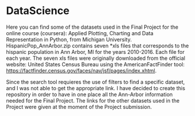 # DataScience

Here you can find some of the datasets used in the Final Project for the online course (coursera): Applied Plotting, Charting and Data Representation in Python, from Michigan University.  
HispanicPop_AnnArbor.zip contains seven *xls files that corresponds to the hispanic population in Ann Arbor, MI for the years 2010-2016. Each file for each year.
The seven xls files were originally downloaded from the official website: United States Census Bureau using the AmericanFactFinder tool: https://factfinder.census.gov/faces/nav/jsf/pages/index.xhtml.

Since the search tool requieres the use of filters to find a specific dataset, and I was not able to get the appropriate link. I have decided to create this repository in order to have in one place all the Ann-Arbor information needed for the Final Project.  The links for the other datasets used in the Project were given at the moment of the Project submission.   
